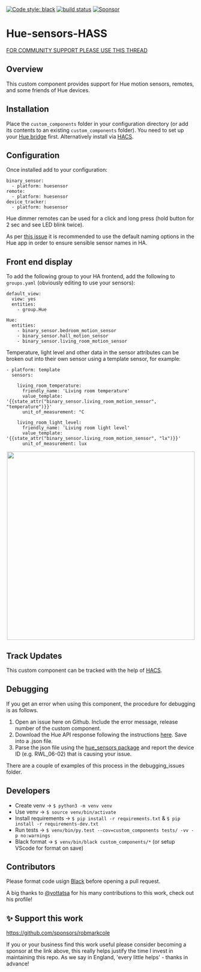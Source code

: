 [![Code style: black](https://img.shields.io/badge/code%20style-black-000000.svg)](https://github.com/ambv/black)
[![build status](http://img.shields.io/travis/robmarkcole/Hue-sensors-HASS/master.svg?style=flat)](https://travis-ci.org/robmarkcole/Hue-sensors-HASS)
[![Sponsor](https://img.shields.io/badge/sponsor-%F0%9F%92%96-green)](https://github.com/sponsors/robmarkcole)

# Hue-sensors-HASS
[FOR COMMUNITY SUPPORT PLEASE USE THIS THREAD](https://community.home-assistant.io/t/hue-motion-sensors-remotes-custom-component)

## Overview
This custom component provides support for Hue motion sensors, remotes, and some friends of Hue devices.

## Installation

Place the `custom_components` folder in your configuration directory (or add its contents to an existing `custom_components` folder). You need to set up your [Hue bridge](https://www.home-assistant.io/integrations/hue) first. Alternatively install via [HACS](https://hacs.xyz/).

## Configuration

Once installed add to your configuration:

```
binary_sensor:
  - platform: huesensor
remote:
  - platform: huesensor
device_tracker:
  - platform: huesensor
```

Hue dimmer remotes can be used for a click and long press (hold button for 2 sec and see LED blink twice).

As per [this issue](https://github.com/robmarkcole/Hue-sensors-HASS/issues/48) it is recommended to use the default naming options in the Hue app in order to ensure sensible sensor names in HA.

## Front end display

To add the following group to your HA frontend, add the following to `groups.yaml` (obviously editing to use your sensors):

```
default_view:
  view: yes
  entities:
    - group.Hue

Hue:
  entities:
    - binary_sensor.bedroom_motion_sensor
    - binary_sensor.hall_motion_sensor
    - binary_sensor.living_room_motion_sensor
```

Temperature, light level and other data in the sensor attributes can be broken out into their own sensor using a template sensor, for example:

```
- platform: template
  sensors:

    living_room_temperature:
      friendly_name: 'Living room temperature'
      value_template: '{{state_attr("binary_sensor.living_room_motion_sensor", "temperature")}}'
      unit_of_measurement: °C

    living_room_light_level:
      friendly_name: 'Living room light level'
      value_template: '{{state_attr("binary_sensor.living_room_motion_sensor", "lx")}}'
      unit_of_measurement: lux
```

<p align="center">
<img src="https://github.com/robmarkcole/Hue-sensors-HASS/blob/master/hue.png" width="500">
</p>

## Track Updates

This custom component can be tracked with the help of [HACS](https://hacs.xyz/).

## Debugging

If you get an error when using this component, the procedure for debugging is as follows.

1. Open an issue here on Github. Include the error message, release number of the custom component.
2. Download the Hue API response following the instructions [here](https://www.hackster.io/robin-cole/hijack-a-hue-remote-to-control-anything-with-home-assistant-5239a4#toc-hue-api-1). Save into a .json file.
3. Parse the json file using the [hue_sensors package](https://pypi.python.org/pypi/hue-sensors/1.2) and report the device ID (e.g. RWL_06-02) that is causing your issue.

There are a couple of examples of this process in the debugging_issues folder.

## Developers

* Create venv -> `$ python3 -m venv venv`
* Use venv -> `$ source venv/bin/activate`
* Install requirements -> `$ pip install -r requirements.txt` & `$ pip install -r requirements-dev.txt`
* Run tests -> `$ venv/bin/py.test --cov=custom_components tests/ -vv -p no:warnings`
* Black format -> `$ venv/bin/black custom_components/*` (or setup VScode for format on save)

## Contributors

Please format code usign [Black](https://github.com/psf/black) before opening a pull request.

A big thanks to [@yottatsa](https://github.com/yottatsa) for his many contributions to this work, check out his profile!

## ✨ Support this work

https://github.com/sponsors/robmarkcole

If you or your business find this work useful please consider becoming a sponsor at the link above, this really helps justify the time I invest in maintaining this repo. As we say in England, 'every little helps' - thanks in advance!
